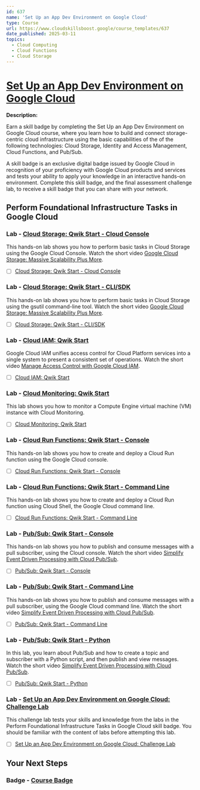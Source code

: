 ```yaml
---
id: 637
name: 'Set Up an App Dev Environment on Google Cloud'
type: Course
url: https://www.cloudskillsboost.google/course_templates/637
date_published: 2025-03-11
topics:
  - Cloud Computing
  - Cloud Functions
  - Cloud Storage
---
```


# [Set Up an App Dev Environment on Google Cloud](https://www.cloudskillsboost.google/course_templates/637)

**Description:**

Earn a skill badge by completing the Set Up an App Dev Environment on Google Cloud course, where you learn how to build and connect storage-centric cloud infrastructure using the basic capabilities of the of the following technologies: Cloud Storage, Identity and Access Management, Cloud Functions, and Pub/Sub.

A skill badge is an exclusive digital badge issued by Google Cloud in recognition of your proficiency with Google Cloud products and services and tests your ability to apply your knowledge in an interactive hands-on environment. Complete this skill badge, and the final assessment challenge lab, to receive a skill badge that you can share with your network.

## Perform Foundational Infrastructure Tasks in Google Cloud

### Lab - [Cloud Storage: Qwik Start - Cloud Console](https://www.cloudskillsboost.google/course_templates/637/labs/526668)

This hands-on lab shows you how to perform basic tasks in Cloud Storage using the Google Cloud Console. Watch the short video <A HREF="https://youtu.be/081hh6EzlTk">Google Cloud Storage: Massive Scalability Plus More</A>.

* [ ] [Cloud Storage: Qwik Start - Cloud Console](../labs/Cloud-Storage-Qwik-Start-Cloud-Console.md)

### Lab - [Cloud Storage: Qwik Start - CLI/SDK](https://www.cloudskillsboost.google/course_templates/637/labs/526669)

This hands-on lab shows you how to perform basic tasks in Cloud Storage using the gsutil command-line tool. Watch the short video <A HREF="https://youtu.be/081hh6EzlTk">Google Cloud Storage: Massive Scalability Plus More</A>. 

* [ ] [Cloud Storage: Qwik Start - CLI/SDK](../labs/Cloud-Storage-Qwik-Start-CLI-SDK.md)

### Lab - [Cloud IAM: Qwik Start](https://www.cloudskillsboost.google/course_templates/637/labs/526670)

Google Cloud IAM unifies access  control for Cloud Platform services into a single system to present a consistent set of operations. Watch the short video <A HREF="https://youtu.be/PqMGmRhKsnM">Manage Access Control with Google Cloud IAM</A>.

* [ ] [Cloud IAM: Qwik Start](../labs/Cloud-IAM-Qwik-Start.md)

### Lab - [Cloud Monitoring: Qwik Start](https://www.cloudskillsboost.google/course_templates/637/labs/526671)

This lab shows you how to monitor a Compute Engine virtual machine (VM) instance with Cloud Monitoring.

* [ ] [Cloud Monitoring: Qwik Start](../labs/Cloud-Monitoring-Qwik-Start.md)

### Lab - [Cloud Run Functions: Qwik Start - Console](https://www.cloudskillsboost.google/course_templates/637/labs/526672)

This hands-on lab shows you how to create and deploy a Cloud Run function using the Google Cloud console.

* [ ] [Cloud Run Functions: Qwik Start - Console](../labs/Cloud-Run-Functions-Qwik-Start-Console.md)

### Lab - [Cloud Run Functions: Qwik Start - Command Line](https://www.cloudskillsboost.google/course_templates/637/labs/526673)

This hands-on lab shows you how to create and deploy a Cloud Run function using Cloud Shell, the Google Cloud command line.

* [ ] [Cloud Run Functions: Qwik Start - Command Line](../labs/Cloud-Run-Functions-Qwik-Start-Command-Line.md)

### Lab - [Pub/Sub: Qwik Start - Console](https://www.cloudskillsboost.google/course_templates/637/labs/526674)

This hands-on lab shows you how to publish and consume messages with a pull subscriber, using the Cloud console. Watch the short video <A HREF="https://youtu.be/oKU2wbTXMTY">Simplify Event Driven Processing with Cloud Pub/Sub</A>.

* [ ] [Pub/Sub: Qwik Start - Console](../labs/Pub-Sub-Qwik-Start-Console.md)

### Lab - [Pub/Sub: Qwik Start - Command Line](https://www.cloudskillsboost.google/course_templates/637/labs/526675)

This hands-on lab shows you how to publish and consume messages with a pull subscriber, using the Google Cloud command line. Watch the short video <A HREF="https://youtu.be/oKU2wbTXMTY">Simplify Event Driven Processing with Cloud Pub/Sub</A>.

* [ ] [Pub/Sub: Qwik Start - Command Line](../labs/Pub-Sub-Qwik-Start-Command-Line.md)

### Lab - [Pub/Sub: Qwik Start - Python](https://www.cloudskillsboost.google/course_templates/637/labs/526676)

In this lab, you learn about Pub/Sub and how to create a topic and subscriber with a Python script, and then publish and view messages. Watch the short video <A HREF="https://youtu.be/oKU2wbTXMTY">Simplify Event Driven Processing with Cloud Pub/Sub</A>.

* [ ] [Pub/Sub: Qwik Start - Python](../labs/Pub-Sub-Qwik-Start-Python.md)

### Lab - [Set Up an App Dev Environment on Google Cloud: Challenge Lab](https://www.cloudskillsboost.google/course_templates/637/labs/526677)

This challenge lab tests your skills and knowledge from the labs in the Perform Foundational Infrastructure Tasks in Google Cloud skill badge.  You should be familiar with the content of labs before attempting this lab.

* [ ] [Set Up an App Dev Environment on Google Cloud: Challenge Lab](../labs/Set-Up-an-App-Dev-Environment-on-Google-Cloud-Challenge-Lab.md)

## Your Next Steps

### Badge - [Course Badge](https://www.cloudskillsboost.google)
